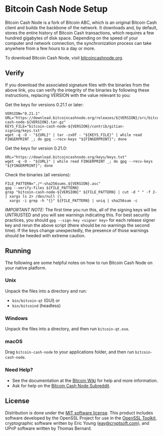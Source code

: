 Bitcoin Cash Node Setup
=======================

Bitcoin Cash Node is a fork of Bitcoin ABC, which is an original Bitcoin Cash
client and builds the backbone of the network. It downloads and, by default,
stores the entire history of Bitcoin Cash transactions, which requires a few
hundred gigabytes of disk space. Depending on the speed of your computer and
network connection, the synchronization process can take anywhere from a few
hours to a day or more.

To download Bitcoin Cash Node, visit [bitcoincashnode.org](https://bitcoincashnode.org/).

Verify
---------------------

If you download the associated signature files with the binaries from the above link,
you can verify the integrity of the binaries by following these instructions, replacing
VERSION with the value relevant to you:

Get the keys for versions 0.21.1 or later:

```
VERSION="0.21.1"
URL="https://download.bitcoincashnode.org/releases/${VERSION}/src/bitcoin-cash-node-${VERSION}.tar.gz"
KEYS_FILE="bitcoin-cash-node-${VERSION}/contrib/gitian-signing/keys.txt"
wget -q -O - "${URL}" | tar -zxOf - "${KEYS_FILE}" | while read FINGERPRINT _; do gpg --recv-keys "${FINGERPRINT}"; done
```

Get the keys for version 0.21.0:
```
URL="https://download.bitcoincashnode.org/keys/keys.txt"
wget -q -O - "${URL}" | while read FINGERPRINT _; do gpg --recv-keys "${FINGERPRINT}"; done
```

Check the binaries (all versions):
```
FILE_PATTERN="./*-sha256sums.${VERSION}.asc"
gpg --verify-files ${FILE_PATTERN}
grep "bitcoin-cash-node-${VERSION}" ${FILE_PATTERN} | cut -d " " -f 2- | xargs ls 2> /dev/null |\
  xargs -i grep -h "{}" ${FILE_PATTERN} | uniq | sha256sum -c
```

*IMPORTANT NOTE:* The first time you run this, all of the signing keys will be
UNTRUSTED and you will see warnings indicating this. For best security practices,
you should `gpg --sign-key <signer key>` for each release signer key and rerun
the above script (there should be no warnings the second time). If the keys change
unexpectedly, the presence of those warnings should be heeded with extreme caution.

Running
---------------------
The following are some helpful notes on how to run Bitcoin Cash Node on your
native platform.

### Unix

Unpack the files into a directory and run:

- `bin/bitcoin-qt` (GUI) or
- `bin/bitcoind` (headless)

### Windows

Unpack the files into a directory, and then run `bitcoin-qt.exe`.

### macOS

Drag `bitcoin-cash-node` to your applications folder, and then run `bitcoin-cash-node`.

### Need Help?

* See the documentation at the [Bitcoin Wiki](https://en.bitcoin.it/wiki/Main_Page)
  for help and more information.
* Ask for help on the [Bitcoin Cash Node Subreddit](https://www.reddit.com/r/bitcoincashnode/).

License
---------------------
Distribution is done under the [MIT software license](../COPYING).
This product includes software developed by the OpenSSL Project for use in the
[OpenSSL Toolkit](https://www.openssl.org/), cryptographic software written by
Eric Young ([eay@cryptsoft.com](mailto:eay@cryptsoft.com)), and UPnP software
written by Thomas Bernard.
